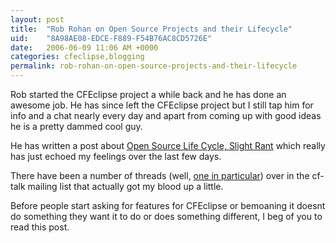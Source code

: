 ```yaml
---
layout: post
title:  "Rob Rohan on Open Source Projects and their Lifecycle"
uid:	"8A98AE08-EDCE-F889-F54B76AC8CD5726E"
date:   2006-06-09 11:06 AM +0000
categories: cfeclipse,blogging
permalink: rob-rohan-on-open-source-projects-and-their-lifecycle
---
```

Rob started the CFEclipse project a while back and he has done  an awesome job. He has since left the CFEclipse project but I still tap him for info and a chat nearly every day and apart from coming up with good ideas he is a pretty dammed cool guy.

He has written a post about <a href="http://weblog.robrohan.com/5A-notes/703905/880156/">Open Source Life Cycle, Slight Rant</a> which really has just echoed my feelings over the last few days.

There have been a number of threads (well, <a href="http://www.houseoffusion.com/cf_lists/messages.cfm/forumid:4/threadid:46188">one in particular</a>) over in the cf-talk mailing list that actually got my blood up a little. 

Before people start asking for features for CFEclipse or bemoaning it doesnt do something they want it to do or does something different, I beg of you to read this post.
